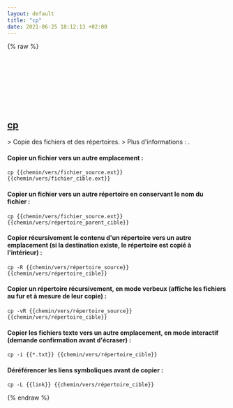 ```yaml
---
layout: default
title: "cp"
date: 2021-06-25 18:12:13 +02:00
---
```

{% raw %}
<h2 id="cp">
  <a href="/fr/common/cp.html">cp</a> <a href="#cp"><svg class="icon">
    <use href="/assets/images/unicode_sprite.svg#link" />
  </svg></a>
</h2>
> Copie des fichiers et des répertoires.
> Plus d'informations : <https://www.gnu.org/software/coreutils/cp>.

#### Copier un fichier vers un autre emplacement :
```shell
cp {{chemin/vers/fichier_source.ext}} {{chemin/vers/fichier_cible.ext}}
```
#### Copier un fichier vers un autre répertoire en conservant le nom du fichier :
```shell
cp {{chemin/vers/fichier_source.ext}} {{chemin/vers/répertoire_parent_cible}}
```
#### Copier récursivement le contenu d'un répertoire vers un autre emplacement (si la destination existe, le répertoire est copié à l'intérieur) :
```shell
cp -R {{chemin/vers/répertoire_source}} {{chemin/vers/répertoire_cible}}
```
#### Copier un répertoire récursivement, en mode verbeux (affiche les fichiers au fur et à mesure de leur copie) :
```shell
cp -vR {{chemin/vers/répertoire_source}} {{chemin/vers/répertoire_cible}}
```
#### Copier les fichiers texte vers un autre emplacement, en mode interactif (demande confirmation avant d'écraser) :
```shell
cp -i {{*.txt}} {{chemin/vers/répertoire_cible}}
```
#### Déréférencer les liens symboliques avant de copier :
```shell
cp -L {{link}} {{chemin/vers/répertoire_cible}}
```
{% endraw %}